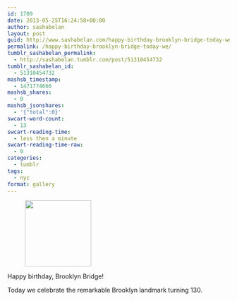 ```yaml
---
id: 1709
date: 2013-05-25T16:24:58+00:00
author: sashabelan
layout: post
guid: http://www.sashabelan.com/happy-birthday-brooklyn-bridge-today-we/
permalink: /happy-birthday-brooklyn-bridge-today-we/
tumblr_sashabelan_permalink:
  - http://sashabelan.tumblr.com/post/51310454732
tumblr_sashabelan_id:
  - 51310454732
mashsb_timestamp:
  - 1471774666
mashsb_shares:
  - 0
mashsb_jsonshares:
  - '{"total":0}'
swcart-word-count:
  - 13
swcart-reading-time:
  - less then a minute
swcart-reading-time-raw:
  - 0
categories:
  - tumblr
tags:
  - nyc
format: gallery
---
```

<div id='gallery-358' class='gallery galleryid-1709 gallery-columns-3 gallery-size-thumbnail'>
  <figure class='gallery-item'> 
  
  <div class='gallery-icon landscape'>
    <a href='http://www.sashabelan.ru/happy-birthday-brooklyn-bridge-today-we/attachment/1710/'><img width="150" height="150" src="http://www.sashabelan.ru/wp-content/uploads/2013/05/tumblr_mnd49mAwe01qarj97o1_1280-150x150.jpg" class="attachment-thumbnail size-thumbnail" alt="" /></a>
  </div></figure>
</div>

Happy birthday, Brooklyn Bridge!
  
Today we celebrate the remarkable Brooklyn landmark turning 130.